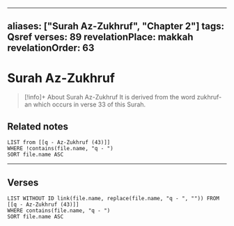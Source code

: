 
---
aliases: ["Surah Az-Zukhruf", "Chapter 2"]
tags: Qsref
verses: 89
revelationPlace: makkah
revelationOrder: 63
---

# Surah Az-Zukhruf

> [!info]+ About Surah Az-Zukhruf
> It is derived from the word zukhruf-an which occurs in verse 33 of this Surah.

## Related notes
```dataview
LIST from [[q - Az-Zukhruf (43)]]
WHERE !contains(file.name, "q - ")
SORT file.name ASC
```

---

## Verses
```dataview
LIST WITHOUT ID link(file.name, replace(file.name, "q - ", "")) FROM [[q - Az-Zukhruf (43)]]
WHERE contains(file.name, "q - ")
SORT file.name ASC
```

